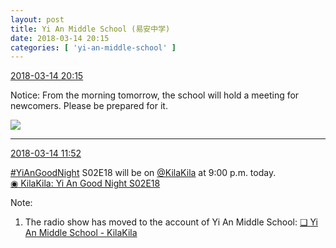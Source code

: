 ```yaml
---
layout: post
title: Yi An Middle School (易安中学)
date: 2018-03-14 20:15
categories: [ 'yi-an-middle-school' ]
---
```


<div class="weibo-info">
  <a href="https://weibo.com/6074218720/G7mZfiEVG">2018-03-14 20:15</a>
</div>

Notice: From the morning tomorrow, the school will hold a meeting for newcomers. Please be prepared for it.

<!-- more -->

<a href="http://wx4.sinaimg.cn/mw690/006D4NLGly1fpclxnyx2kj31qy0oqqip.jpg">
  <img class="weibo-pic-preview-h" src="http://wx4.sinaimg.cn/orj360/006D4NLGly1fpclxnyx2kj31qy0oqqip.jpg" />
</a>

---

<div class="weibo-info">
  <a href="https://weibo.com/6074218720/G7jHnzuFr">2018-03-14 11:52</a>
</div>

[#YiAnGoodNight](https://weibo.com/p/10080892b104a59bff303ca883e7931b5b916e/super_index) S02E18 will be on [@KilaKila](https://weibo.com/u/5990184179) at 9:00 p.m. today.  
[◉ KilaKila: Yi An Good Night S02E18](http://www.hongdoufm.com/room/1111172477137977412)

Note:
1. The radio show has moved to the account of Yi An Middle School: [❏ Yi An Middle School - KilaKila](http://www.hongdoufm.com/zhubo/2040410796074)
